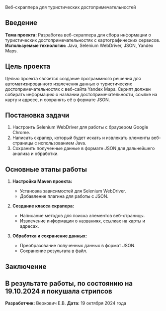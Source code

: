 Веб-скраппера для туристических достопримечательностей

## Введение
**Тема проекта:** Разработка веб-скраппера для сбора информации о туристических достопримечательностях с картографических сервисов.  
**Используемые технологии:** Java, Selenium WebDriver, JSON, Yandex Maps.

## Цель проекта
Целью проекта является создание программного решения для автоматизированного извлечения данных о туристических достопримечательностях с веб-сайта Yandex Maps. Скрипт должен собирать информацию о названии достопримечательности, ссылке на карту и адресе, и сохранять её в формате JSON.

## Постановка задачи
1. Настроить Selenium WebDriver для работы с браузером Google Chrome.
2. Написать скрапер, который будет искать и извлекать элементы веб-страницы с использованием Java.
3. Сохранить полученные данные в формате JSON для дальнейшего анализа и обработки.

## Основные этапы работы
1. **Настройка Maven проекта:**
   - Установка зависимостей для Selenium WebDriver.
   - Добавление плагина для работы с JSON.

2. **Создание класса скрапера:**
   - Написание методов для поиска элементов веб-страницы.
   - Извлечение информации о названиях, ссылках на карты и адресах.

3. **Обработка и сохранение данных:**
   - Преобразование полученных данных в формат JSON.
   - Сохранение результата в файл.

## Заключение
В результате работы, по состоянию на 19.10.2024 я покушала стрипсов
---

**Разработчик:** Веркович Е.В. 
**Дата:** 19 октября 2024 года
